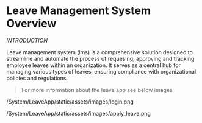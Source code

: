 # Leave Management System Overview #

*INTRODUCTION*

Leave management system (lms) is a comprehensive solution designed to streamline and automate the process of requesing, approving and tracking employee leaves within an organization.
It serves as a central hub for managing various types of leaves, ensuring compliance with organizational policies and regulations.

> For more information about the leave app see below images

/System/LeaveApp/static/assets/images/login.png

/System/LeaveApp/static/assets/images/apply_leave.png
